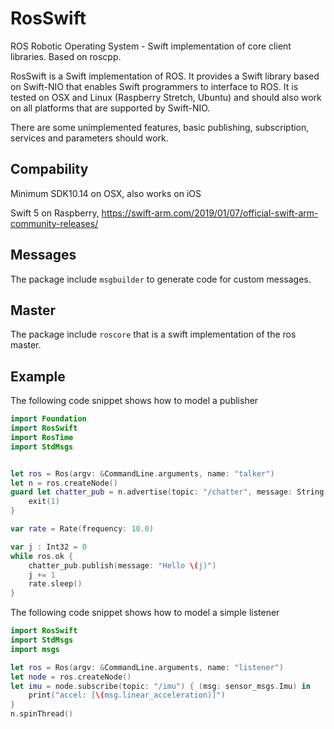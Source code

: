 # RosSwift
ROS Robotic Operating System - Swift implementation of core client libraries. Based on roscpp.

RosSwift is a Swift implementation of ROS. It provides a Swift library based on Swift-NIO that enables Swift programmers to interface to ROS. It is tested on OSX and Linux (Raspberry Stretch, Ubuntu) and should also work on all platforms that are supported by Swift-NIO.

There are some unimplemented features, basic publishing, subscription, services and parameters should work.

## Compability

Minimum SDK10.14 on OSX, also works on iOS 

Swift 5 on Raspberry, https://swift-arm.com/2019/01/07/official-swift-arm-community-releases/

## Messages

The package include ``msgbuilder`` to generate code for custom messages.

## Master

The package include ``roscore``  that is a swift implementation of the ros master.

## Example

The following code snippet shows how to model a publisher

```swift
import Foundation
import RosSwift
import RosTime
import StdMsgs


let ros = Ros(argv: &CommandLine.arguments, name: "talker")
let n = ros.createNode()
guard let chatter_pub = n.advertise(topic: "/chatter", message: String.self) else {
    exit(1)
}

var rate = Rate(frequency: 10.0)

var j : Int32 = 0
while ros.ok {
    chatter_pub.publish(message: "Hello \(j)")
    j += 1
    rate.sleep()
}
```
The following code snippet shows how to model a simple listener

```swift
import RosSwift
import StdMsgs
import msgs

let ros = Ros(argv: &CommandLine.arguments, name: "listener")
let node = ros.createNode()
let imu = node.subscribe(topic: "/imu") { (msg: sensor_msgs.Imu) in
    print("accel: [\(msg.linear_acceleration)]")
}
n.spinThread()
```
